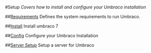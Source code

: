 #Setup
*Covers how to install and configure your Umbraco installation*

##[Requirements](Requirements/)
Defines the system requirements to run Umbraco.

##[Install](Install/)
Install umbraco 7

##[Config](Config/)
Configure your Umbraco Installation

##[Server Setup](Server-Setup/)
Setup a server for Umbraco